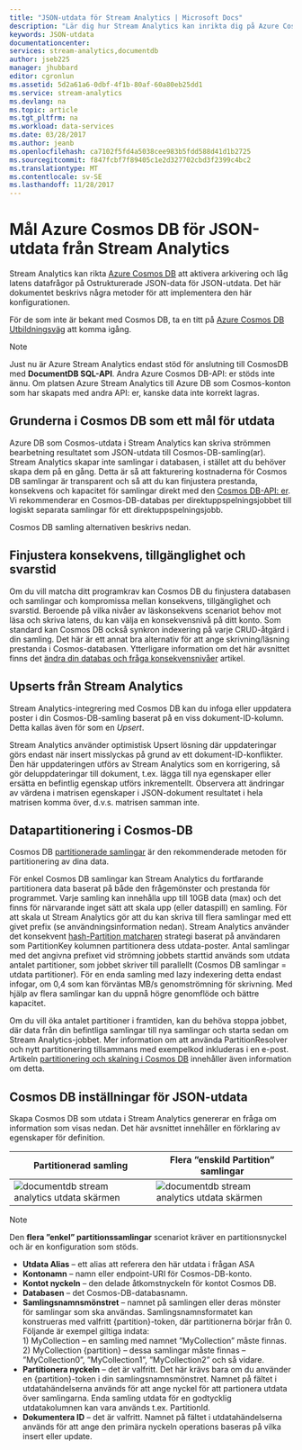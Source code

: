 ```yaml
---
title: "JSON-utdata för Stream Analytics | Microsoft Docs"
description: "Lär dig hur Stream Analytics kan inrikta dig på Azure Cosmos DB för JSON-utdata för dataarkivering och låg latens frågor för Ostrukturerade JSON-data."
keywords: JSON-utdata
documentationcenter: 
services: stream-analytics,documentdb
author: jseb225
manager: jhubbard
editor: cgronlun
ms.assetid: 5d2a61a6-0dbf-4f1b-80af-60a80eb25dd1
ms.service: stream-analytics
ms.devlang: na
ms.topic: article
ms.tgt_pltfrm: na
ms.workload: data-services
ms.date: 03/28/2017
ms.author: jeanb
ms.openlocfilehash: ca7102f5fd4a5038cee983b5fdd588d41d1b2725
ms.sourcegitcommit: f847fcbf7f89405c1e2d327702cbd3f2399c4bc2
ms.translationtype: MT
ms.contentlocale: sv-SE
ms.lasthandoff: 11/28/2017
---
```

# <a name="target-azure-cosmos-db-for-json-output-from-stream-analytics"></a>Mål Azure Cosmos DB för JSON-utdata från Stream Analytics
Stream Analytics kan rikta [Azure Cosmos DB](https://azure.microsoft.com/services/documentdb/) att aktivera arkivering och låg latens datafrågor på Ostrukturerade JSON-data för JSON-utdata. Det här dokumentet beskrivs några metoder för att implementera den här konfigurationen.

För de som inte är bekant med Cosmos DB, ta en titt på [Azure Cosmos DB Utbildningsväg](https://azure.microsoft.com/documentation/learning-paths/documentdb/) att komma igång. 

> [!Note]
> Just nu är Azure Stream Analytics endast stöd för anslutning till CosmosDB med **DocumentDB SQL-API**.
> Andra Azure Cosmos DB-API: er stöds inte ännu. Om platsen Azure Stream Analytics till Azure DB som Cosmos-konton som har skapats med andra API: er, kanske data inte korrekt lagras. 

## <a name="basics-of-cosmos-db-as-an-output-target"></a>Grunderna i Cosmos DB som ett mål för utdata
Azure DB som Cosmos-utdata i Stream Analytics kan skriva strömmen bearbetning resultatet som JSON-utdata till Cosmos-DB-samling(ar). Stream Analytics skapar inte samlingar i databasen, i stället att du behöver skapa dem på en gång. Detta är så att fakturering kostnaderna för Cosmos DB samlingar är transparent och så att du kan finjustera prestanda, konsekvens och kapacitet för samlingar direkt med den [Cosmos DB-API: er](https://msdn.microsoft.com/library/azure/dn781481.aspx). Vi rekommenderar en Cosmos-DB-databas per direktuppspelningsjobbet till logiskt separata samlingar för ett direktuppspelningsjobb.

Cosmos DB samling alternativen beskrivs nedan.

## <a name="tune-consistency-availability-and-latency"></a>Finjustera konsekvens, tillgänglighet och svarstid
Om du vill matcha ditt programkrav kan Cosmos DB du finjustera databasen och samlingar och kompromissa mellan konsekvens, tillgänglighet och svarstid. Beroende på vilka nivåer av läskonsekvens scenariot behov mot läsa och skriva latens, du kan välja en konsekvensnivå på ditt konto. Som standard kan Cosmos DB också synkron indexering på varje CRUD-åtgärd i din samling. Det här är ett annat bra alternativ för att ange skrivning/läsning prestanda i Cosmos-databasen. Ytterligare information om det här avsnittet finns det [ändra din databas och fråga konsekvensnivåer](../documentdb/documentdb-consistency-levels.md) artikel.

## <a name="upserts-from-stream-analytics"></a>Upserts från Stream Analytics
Stream Analytics-integrering med Cosmos DB kan du infoga eller uppdatera poster i din Cosmos-DB-samling baserat på en viss dokument-ID-kolumn. Detta kallas även för som en *Upsert*.

Stream Analytics använder optimistisk Upsert lösning där uppdateringar görs endast när insert misslyckas på grund av ett dokument-ID-konflikter. Den här uppdateringen utförs av Stream Analytics som en korrigering, så gör deluppdateringar till dokument, t.ex. lägga till nya egenskaper eller ersätta en befintlig egenskap utförs inkrementellt. Observera att ändringar av värdena i matrisen egenskaper i JSON-dokument resultatet i hela matrisen komma över, d.v.s. matrisen samman inte.

## <a name="data-partitioning-in-cosmos-db"></a>Datapartitionering i Cosmos-DB
Cosmos DB [partitionerade samlingar](../cosmos-db/partition-data.md) är den rekommenderade metoden för partitionering av dina data. 

För enkel Cosmos DB samlingar kan Stream Analytics du fortfarande partitionera data baserat på både den frågemönster och prestanda för programmet. Varje samling kan innehålla upp till 10GB data (max) och det finns för närvarande inget sätt att skala upp (eller dataspill) en samling. För att skala ut Stream Analytics gör att du kan skriva till flera samlingar med ett givet prefix (se användningsinformation nedan). Stream Analytics använder det konsekvent [hash-Partition matcharen](https://msdn.microsoft.com/library/azure/microsoft.azure.documents.partitioning.hashpartitionresolver.aspx) strategi baserat på användaren som PartitionKey kolumnen partitionera dess utdata-poster. Antal samlingar med det angivna prefixet vid strömning jobbets starttid används som utdata antalet partitioner, som jobbet skriver till parallellt (Cosmos DB samlingar = utdata partitioner). För en enda samling med lazy indexering detta endast infogar, om 0,4 som kan förväntas MB/s genomströmning för skrivning. Med hjälp av flera samlingar kan du uppnå högre genomflöde och bättre kapacitet.

Om du vill öka antalet partitioner i framtiden, kan du behöva stoppa jobbet, där data från din befintliga samlingar till nya samlingar och starta sedan om Stream Analytics-jobbet. Mer information om att använda PartitionResolver och nytt partitionering tillsammans med exempelkod inkluderas i en e-post. Artikeln [partitionering och skalning i Cosmos DB](../documentdb/documentdb-partition-data.md) innehåller även information om detta.

## <a name="cosmos-db-settings-for-json-output"></a>Cosmos DB inställningar för JSON-utdata
Skapa Cosmos DB som utdata i Stream Analytics genererar en fråga om information som visas nedan. Det här avsnittet innehåller en förklaring av egenskaper för definition.

Partitionerad samling | Flera ”enskild Partition” samlingar
---|---
![documentdb stream analytics utdata skärmen](media/stream-analytics-documentdb-output/stream-analytics-documentdb-output-1.png) |  ![documentdb stream analytics utdata skärmen](media/stream-analytics-documentdb-output/stream-analytics-documentdb-output-2.png)


  
> [!NOTE]
> Den **flera ”enkel” partitionssamlingar** scenariot kräver en partitionsnyckel och är en konfiguration som stöds. 

* **Utdata Alias** – ett alias att referera den här utdata i frågan ASA  
* **Kontonamn** – namn eller endpoint-URI för Cosmos-DB-konto.  
* **Kontot nyckeln** – den delade åtkomstnyckeln för kontot Cosmos DB.  
* **Databasen** – det Cosmos-DB-databasnamn.  
* **Samlingsnamnsmönstret** – namnet på samlingen eller deras mönster för samlingar som ska användas. Samlingsnamnsformatet kan konstrueras med valfritt {partition}-token, där partitionerna börjar från 0. Följande är exempel giltiga indata:  
  1\) MyCollection – en samling med namnet ”MyCollection” måste finnas.  
  2\) MyCollection {partition} – dessa samlingar måste finnas – ”MyCollection0”, ”MyCollection1”, ”MyCollection2” och så vidare.  
* **Partitionera nyckeln** – det är valfritt. Det här krävs bara om du använder en {partition}-token i din samlingsnamnsmönstret. Namnet på fältet i utdatahändelserna används för att ange nyckel för att partionera utdata över samlingarna. Enda samling utdata för en godtycklig utdatakolumnen kan vara används t.ex. PartitionId.  
* **Dokumentera ID** – det är valfritt. Namnet på fältet i utdatahändelserna används för att ange den primära nyckeln operations baseras på vilka insert eller update.  
